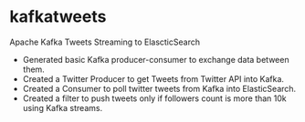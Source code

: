# kafkatweets

Apache Kafka Tweets Streaming to ElascticSearch

* Generated basic Kafka producer-consumer to exchange data between them.
* Created a Twitter Producer to get Tweets from Twitter API into Kafka.
* Created a Consumer to poll twitter tweets from Kafka into ElasticSearch.
* Created a filter to push tweets only if followers count is more than 10k using Kafka streams. 
